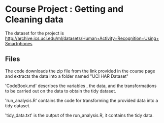 # Course Project : Getting and Cleaning data
The dataset for the project is http://archive.ics.uci.edu/ml/datasets/Human+Activity+Recognition+Using+Smartphones

## Files

The code downloads the zip file from the link provided in the course page and extracts the data into a folder named 
"UCI HAR Dataset"

'CodeBook.md' describes the variables , the data, and the transformations to be carried out on the data to obtain the tidy dataset.

'run_analysis.R' contains the code for transforming the provided data into a tidy dataset.

'tidy_data.txt' is the output of the run_analysis.R, it contains the tidy data.
